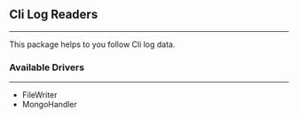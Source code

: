
## Cli Log Readers

------

This package helps to you follow Cli log data.


### Available Drivers

------

* FileWriter
* MongoHandler